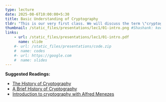 ```yaml
---
type: lecture
date: 2025-08-6T10:00:00+5:30
title: Basic Understanding of Cryptography
tldr: "This is our very first class. We will discuss the term \"cryptography\" and its usefulness in simple terms, highlighting its importance in our daily lives."
thumbnail: /static_files/presentations/lec1/01-intro.png #Shashank: keep thumnail and pdf same name
links: 
    - url: /static_files/presentations/lec1/01-intro.pdf
      name: slide
    #- url: /static_files/presentations/code.zip
    #  name: codes
    #- url: https://google.com
    #  name: slides
---
```

**Suggested Readings:**
- [The History of Cryptography](https://www.digicert.com/blog/the-history-of-cryptography)
- [A Brief History of Cryptography ](https://www.redhat.com/en/blog/brief-history-cryptography)
- [Introduction to cryptography with Alfred Menezes](https://www.youtube.com/watch?v=jneVyYor9R4)
